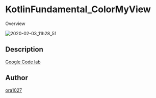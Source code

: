 # KotlinFundamental_ColorMyView

Overview

![2020-02-03_11h28_51](https://user-images.githubusercontent.com/34413373/73621260-ca2a2180-4678-11ea-98c0-56262f884821.png)

## Description

[Google Code lab](https://codelabs.developers.google.com/codelabs/kotlin-android-training-constraint-layout/index.html?index=..%2F..android-kotlin-fundamentals#0)

## Author
[ora1027](https://github.com/ora1027)
